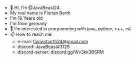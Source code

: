 - 👋 Hi, I’m @JavaBeast24
- My real name is Florian Barth
- I'm 16 Years old
- I'm from germany
- 👀 I’m interested in programming with java, python, c++, c#
- 📫 How to reach me:
    - e-mail: florianbarth24@gmail.com
    - discord: JavaBeast#3129
    - discord-server: discord.gg/Wv3kk3BSRM
